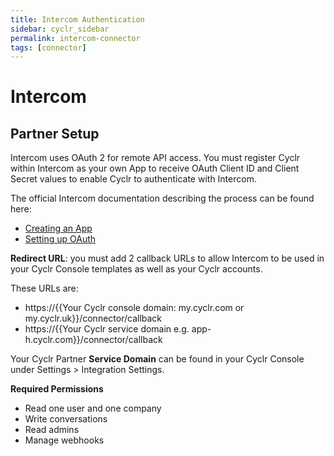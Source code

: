 ```yaml
---
title: Intercom Authentication
sidebar: cyclr_sidebar
permalink: intercom-connector
tags: [connector]
---
```


# Intercom #

Partner Setup
-------------

Intercom uses OAuth 2 for remote API access. You must register Cyclr within Intercom as your own App to receive OAuth Client ID and Client Secret values to enable Cyclr to authenticate with Intercom.

The official Intercom documentation describing the process can be found here:
* [Creating an App](https://developers.intercom.com/building-apps/docs/get-started-developing-on-intercom)
* [Setting up OAuth](https://developers.intercom.com/building-apps/docs/setting-up-oauth)

**Redirect URL**: you must add 2 callback URLs to allow Intercom to be used in your Cyclr Console templates as well as your Cyclr accounts.

These URLs are:

*   https://{{Your Cyclr console domain: my.cyclr.com or my.cyclr.uk}}/connector/callback
*   https://{{Your Cyclr service domain e.g. app-h.cyclr.com}}/connector/callback

Your Cyclr Partner **Service Domain** can be found in your Cyclr Console under Settings > Integration Settings.

**Required Permissions**
* Read one user and one company
* Write conversations
* Read admins
* Manage webhooks
